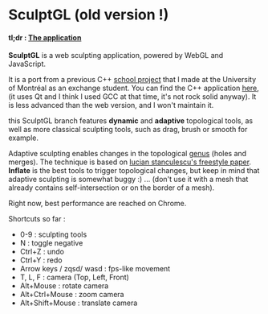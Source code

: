 SculptGL (old version !)
========================

#### tl;dr : [The application](http://stephaneginier.com/archive/sculptgl0)

**SculptGL** is a web sculpting application, powered by WebGL and JavaScript.

It is a port from a previous C++ [school project](http://www.youtube.com/watch?v=wVrehtSl9g4) that I made at the University of Montréal as an exchange student.
You can find the C++ application [here](http://stephaneginier.com/archive/Sculpt3D.zip), (it uses Qt and I think I used GCC at that time, it's not rock solid anyway). It is less advanced than the web version, and I won't maintain it.

this SculptGL branch features **dynamic** and **adaptive** topological tools, as well as more classical sculpting tools, such as drag, brush or smooth for example.

Adaptive sculpting enables changes in the topological [genus](http://en.wikipedia.org/wiki/Genus_(mathematics)) (holes and merges).
The technique is based on [lucian stanculescu's freestyle paper](http://liris.cnrs.fr/lucian.stanculescu/).
**Inflate** is the best tools to trigger topological changes, but keep in mind that adaptive sculpting is somewhat buggy :) ... (don't use it with a mesh that already contains self-intersection or on the border of a mesh).

Right now, best performance are reached on Chrome.

Shortcuts so far :
 * 0-9 : sculpting tools
 * N : toggle negative
 * Ctrl+Z : undo
 * Ctrl+Y : redo
 * Arrow keys / zqsd/ wasd : fps-like movement
 * T, L, F : camera (Top, Left, Front)
 * Alt+Mouse : rotate camera
 * Alt+Ctrl+Mouse : zoom camera
 * Alt+Shift+Mouse : translate camera
